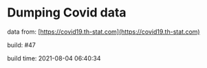 Dumping Covid data
==================
                        
data from: [https://covid19.th-stat.com](https://covid19.th-stat.com)

build: #47

build time: 2021-08-04 06:40:34
